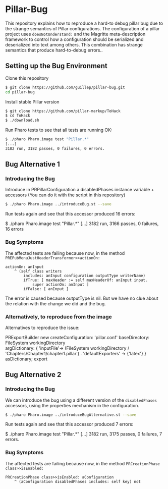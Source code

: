 # Pillar-Bug

This repository explains how to reproduce a hard-to debug pillar bug due to the strange semantics of Pillar configurations.
The configuration of a pillar project uses `doesNotUnderstand:` and the Magritte meta-description framework to control how a configuration should be serialized and deserialized into text among others. This combination has strange semantics that produce hard-to-debug errors.. 

## Setting up the Bug Environment

Clone this repository

```bash
$ git clone https://github.com/guillep/pillar-bug.git
cd pillar-bug
```

Install stable Pillar version

```bash
$ git clone https://github.com/pillar-markup/ToHack
$ cd ToHack
$ ./download.sh
````

Run Pharo tests to see that all tests are running OK:

```bash
$ ./pharo Pharo.image test "Pillar.*"
[...]
3182 run, 3182 passes, 0 failures, 0 errors.
```

## Bug Alternative 1

### Introducing the Bug

Introduce in PRPillarConfiguration a disabledPhases instance variable + accessors
(You can do it with the script in this repository)

```bash
$ ./pharo Pharo.image ../introduceBug.st --save
```

Run tests again and see that this accessor produced 16 errors:

$ ./pharo Pharo.image test "Pillar.*"
[...]
3182 run, 3166 passes, 0 failures, 16 errors

### Bug Symptoms

The affected tests are failing because now, in the method `PREPubMenuJustHeaderTransformer>>actionOn:`

```smalltalk
actionOn: anInput
	^ (self class writers
		includes: anInput configuration outputType writerName)
		ifTrue: [ maxHeader := self maxHeaderOf: anInput input.
			super actionOn: anInput ]
		ifFalse: [ anInput ]
```

The error is caused because outputType is nil. But we have no clue about the relation with the change we did and the bug.

### Alternatively, to reproduce from the image

Alternatives to reproduce the issue:

PRExportBuilder new
	createConfiguration: 'pillar.conf' 
	baseDirectory:  FileSystem workingDirectory   
	argDictionary: {
		'inputFile'-> (FileSystem workingDirectory / 'Chapters/Chapter1/chapter1.pillar') .
		'defaultExporters' -> {'latex'}
		} asDictionary;
	export

## Bug Alternative 2

### Introducing the Bug

We can introduce the bug using a different version of the `disabledPhases` accessors, using the properties mechanism in the configuration.

```bash
$ ./pharo Pharo.image ../introduceBugAlternative.st --save
```

Run tests again and see that this accessor produced 7 errors:

$ ./pharo Pharo.image test "Pillar.*"
[...]
3182 run, 3175 passes, 0 failures, 7 errors.

### Bug Symptoms

The affected tests are failing because now, in the method `PRCreationPhase class>>isEnabled:`

```smalltalk
PRCreationPhase class>>isEnabled: aConfiguration
	^ (aConfiguration disabledPhases includes: self key) not
```
